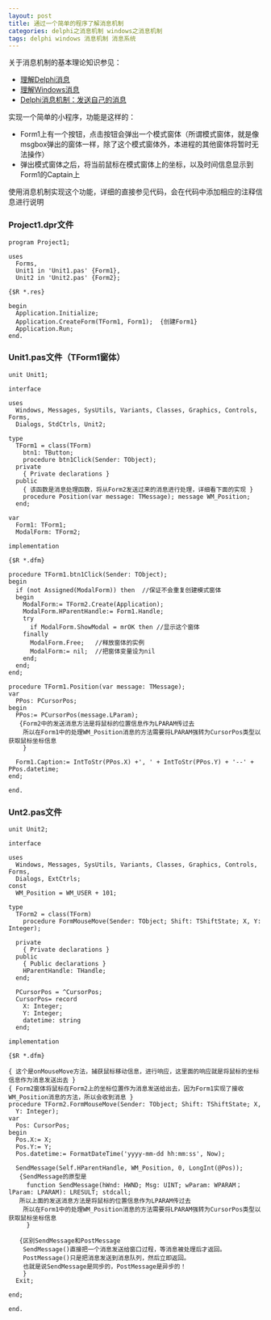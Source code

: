 ```yaml
---
layout: post
title: 通过一个简单的程序了解消息机制
categories: delphi之消息机制 windows之消息机制
tags: delphi windows 消息机制 消息系统
---
```


关于消息机制的基本理论知识参见：

* [理解Delphi消息](http://www.xumenger.com/message02-delphi-20160204/)
* [理解Windows消息](http://www.xumenger.com/message01-windows-20160204/) 
* [Delphi消息机制：发送自己的消息](http://www.xumenger.com/message03-delphi-20160204/)

实现一个简单的小程序，功能是这样的：

* Form1上有一个按钮，点击按钮会弹出一个模式窗体（所谓模式窗体，就是像msgbox弹出的窗体一样，除了这个模式窗体外，本进程的其他窗体将暂时无法操作）
* 弹出模式窗体之后，将当前鼠标在模式窗体上的坐标，以及时间信息显示到Form1的Captain上

使用消息机制实现这个功能，详细的直接参见代码，会在代码中添加相应的注释信息进行说明

### Project1.dpr文件

```
program Project1;

uses
  Forms,
  Unit1 in 'Unit1.pas' {Form1},
  Unit2 in 'Unit2.pas' {Form2};

{$R *.res}

begin
  Application.Initialize;
  Application.CreateForm(TForm1, Form1);  {创建Form1}
  Application.Run;
end.
```

### Unit1.pas文件（TForm1窗体）

```
unit Unit1;

interface

uses
  Windows, Messages, SysUtils, Variants, Classes, Graphics, Controls, Forms,
  Dialogs, StdCtrls, Unit2;

type
  TForm1 = class(TForm)
    btn1: TButton;
    procedure btn1Click(Sender: TObject);
  private
    { Private declarations }
  public
    { 该函数是消息处理函数，将从Form2发送过来的消息进行处理，详细看下面的实现 }
    procedure Position(var message: TMessage); message WM_Position;
  end;

var
  Form1: TForm1;
  ModalForm: TForm2;

implementation

{$R *.dfm}

procedure TForm1.btn1Click(Sender: TObject);
begin
  if (not Assigned(ModalForm)) then  //保证不会重复创建模式窗体
  begin
    ModalForm:= TForm2.Create(Application);
    ModalForm.HParentHandle:= Form1.Handle; 
    try
      if ModalForm.ShowModal = mrOK then //显示这个窗体
    finally
      ModalForm.Free;   //释放窗体的实例
      ModalForm:= nil;  //把窗体变量设为nil
    end;
  end;
end;

procedure TForm1.Position(var message: TMessage);
var
  PPos: PCursorPos;
begin
  PPos:= PCursorPos(message.LParam);
   {Form2中的发送消息方法是将鼠标的位置信息作为LPARAM传过去
    所以在Form1中的处理WM_Position消息的方法需要将LPARAM强转为CursorPos类型以获取鼠标坐标信息
    }
  
  Form1.Caption:= IntToStr(PPos.X) +', ' + IntToStr(PPos.Y) + '--' + PPos.datetime;
end;  

end.
```

### Unt2.pas文件

```
unit Unit2;

interface

uses
  Windows, Messages, SysUtils, Variants, Classes, Graphics, Controls, Forms,
  Dialogs, ExtCtrls;
const
  WM_Position = WM_USER + 101;

type
  TForm2 = class(TForm)
    procedure FormMouseMove(Sender: TObject; Shift: TShiftState; X, Y: Integer);

  private
    { Private declarations }
  public
    { Public declarations }
    HParentHandle: THandle;
  end;

  PCursorPos = ^CursorPos;
  CursorPos= record
    X: Integer;
    Y: Integer;
    datetime: string
  end;

implementation

{$R *.dfm}

{ 这个是onMouseMove方法，捕获鼠标移动信息，进行响应，这里面的响应就是将鼠标的坐标信息作为消息发送出去 }
{ Form2窗体将鼠标在Form2上的坐标位置作为消息发送给出去，因为Form1实现了接收WM_Position消息的方法，所以会收到消息 }
procedure TForm2.FormMouseMove(Sender: TObject; Shift: TShiftState; X,
  Y: Integer);
var
  Pos: CursorPos;
begin
  Pos.X:= X;
  Pos.Y:= Y;
  Pos.datetime:= FormatDateTime('yyyy-mm-dd hh:mm:ss', Now);

  SendMessage(Self.HParentHandle, WM_Position, 0, LongInt(@Pos));
   {SendMessage的原型是
     function SendMessage(hWnd: HWND; Msg: UINT; wParam: WPARAM；lParam: LPARAM): LRESULT; stdcall;
   所以上面的发送消息方法是将鼠标的位置信息作为LPARAM传过去
    所以在Form1中的处理WM_Position消息的方法需要将LPARAM强转为CursorPos类型以获取鼠标坐标信息
     }
   
   {区别SendMessage和PostMessage
    SendMessage()直接把一个消息发送给窗口过程，等消息被处理后才返回。 
    PostMessage()只是把消息发送到消息队列，然后立即返回。
    也就是说SendMessage是同步的，PostMessage是异步的！
    }
  Exit;

end;

end.
```
